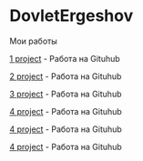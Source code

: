 # DovletErgeshov
Мои работы


[1 project](https://ergesovd380.github.io/MSU/ "Мой первый сайт") - Работа на Gituhub

[2 project](https://ergesovd380.github.io/Math/ "Вторая работа, игра математика") - Работа на Gituhub

[3 project](https://ergesovd380.github.io/Salary/ "Третья работа, игра зарплата") - Работа на Gituhub

[4 project](https://ergesovd380.github.io/Boot5/ "Четвертая работа, Bootstrap5") - Работа на Gituhub

[4 project](https://ergesovd380.github.io/Boot5/ "Четвертая работа, Bootstrap5") - Работа на Gituhub

[4 project](https://ergesovd380.github.io/Boot5/ "Четвертая работа, Bootstrap5") - Работа на Gituhub
